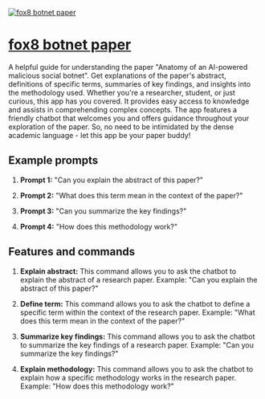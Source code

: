 [![fox8 botnet paper](https://files.oaiusercontent.com/file-evTHHx6micYecVfFY17i9EmI?se=2123-10-18T15%3A20%3A42Z&sp=r&sv=2021-08-06&sr=b&rscc=max-age%3D31536000%2C%20immutable&rscd=attachment%3B%20filename%3D2b162f19-4bae-4a7f-9028-5913900132d5.png&sig=QldyNYfaZ3VIuvARpTFEnk8RqXYoRjz288PBpm2kMgc%3D)](https://chat.openai.com/g/g-WbF9uM0T4-fox8-botnet-paper)

# [fox8 botnet paper](https://chat.openai.com/g/g-WbF9uM0T4-fox8-botnet-paper)

A helpful guide for understanding the paper "Anatomy of an AI-powered malicious social botnet". Get explanations of the paper's abstract, definitions of specific terms, summaries of key findings, and insights into the methodology used. Whether you're a researcher, student, or just curious, this app has you covered. It provides easy access to knowledge and assists in comprehending complex concepts. The app features a friendly chatbot that welcomes you and offers guidance throughout your exploration of the paper. So, no need to be intimidated by the dense academic language - let this app be your paper buddy!

## Example prompts

1. **Prompt 1:** "Can you explain the abstract of this paper?"

2. **Prompt 2:** "What does this term mean in the context of the paper?"

3. **Prompt 3:** "Can you summarize the key findings?"

4. **Prompt 4:** "How does this methodology work?"

## Features and commands

1. **Explain abstract:** This command allows you to ask the chatbot to explain the abstract of a research paper.
   Example: "Can you explain the abstract of this paper?"

2. **Define term:** This command allows you to ask the chatbot to define a specific term within the context of the research paper.
   Example: "What does this term mean in the context of the paper?"

3. **Summarize key findings:** This command allows you to ask the chatbot to summarize the key findings of a research paper.
   Example: "Can you summarize the key findings?"

4. **Explain methodology:** This command allows you to ask the chatbot to explain how a specific methodology works in the research paper.
   Example: "How does this methodology work?"
